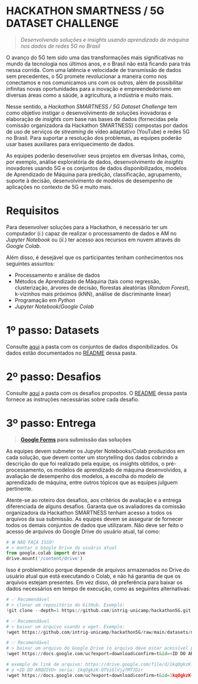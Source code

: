 # HACKATHON SMARTNESS / 5G DATASET CHALLENGE
> _Desenvolvendo soluções e insights usando aprendizado de máquina nos dados de redes 5G no Brasil_

O avanço do 5G tem sido uma das transformações mais significativas no mundo da tecnologia nos últimos anos, e o Brasil não está ficando para trás nessa corrida. Com uma latência e velocidade de transmissão de dados sem precedentes, o 5G promete revolucionar a maneira como nos conectamos e nos comunicamos uns com os outros, além de possibilitar infinitas novas oportunidades para a inovação e empreendedorismo em diversas áreas como a saúde, a agricultura, a indústria e muito mais.

Nesse sentido, a _Hackathon SMARTNESS / 5G Dataset Challenge_ tem como objetivo instigar o desenvolvimento de soluções inovadoras e elaboração de _insights_ com base nas bases de dados (fornecidas pela comissão organizadora da Hackathon SMARTNESS) compostas por dados de uso de serviços de _streaming_ de vídeo adaptativo (YouTube) e redes 5G no Brasil. Para suportar a resolução dos problemas, as equipes poderão usar bases auxiliares para enriquecimento de dados.

As equipes poderão desenvolver seus projetos em diversas linhas, como, por exemplo, análise exploratória de dados, desenvolvimento de _insights_ inovadores usando 5G e os conjuntos de dados disponibilizados, modelos de Aprendizado de Máquina para predição, classificação, agrupamento, suporte à decisão, desenvolvimento de modelos de desempenho de aplicações no contexto de 5G e muito mais.

# Requisitos
Para desenvolver soluções para a Hackathon, é necessário ter um computador (_i._) capaz de realizar o processamento de dados e AM no _Jupyter Notebook_ ou (_ii._) ter acesso aos recursos em nuvem através do _Google Colab_.

Além disso, é desejável que os participantes tenham conhecimentos nos seguintes assuntos:
- Processamento e análise de dados
- Métodos de Aprendizado de Máquina (tais como regressão, clusterização, árvores de decisão, florestas aleatórias (_Random Forest_), k-vizinhos mais próximos (kNN), análise de discriminante linear)
- Programação em _Python_
- _Jupyter Notebook_/_Google Colab_

# 1º passo: Datasets
Consulte [aqui](datasets) a pasta com os conjuntos de dados disponibilizados. Os dados estão documentados no [README](datasets/README.md) dessa pasta.

# 2º passo: Desafios
Consulte [aqui](challenges) a pasta com os desafios propostos. O [README](challenges/README.md) dessa pasta fornece as instruções necessárias sobre cada desafio.

# 3º passo: Entrega
> **[Google Forms](https://forms.gle/mZd3qTaYuCifXgLW7) para submissão das soluções**

As equipes devem submeter os Jupyter Notebooks/Colab produzidos em cada solução, que devem conter um storytelling dos dados cobrindo a descrição do que foi realizado pela equipe, os insights obtidos, o pré-processamento, os modelos de aprendizado de máquina desenvolvidos, a avaliação de desempenho dos modelos, a escolha do modelo de aprendizado de máquina, entre outros tópicos que as equipes julguem pertinente.

Atente-se ao roteiro dos desafios, aos critérios de avaliação e a entrega diferenciada de alguns desafios. Garanta que os avaliadores da comissão organizadora da Hackathon SMARTNESS tenham acesso a todos os arquivos da sua submissão. As equipes devem se assegurar de fornecer todos os demais conjuntos de dados que utilizaram. Não deve ser feito o acesso de arquivos do Google Drive do usuário atual, tal como:

```python
# ❌ NÃO FAÇA ISSO!
# > montar o Google Drive do usuário atual
from google.colab import drive
drive.mount('/content/drive')
```

Isso é problemático porque depende de arquivos armazenados no Drive do usuário atual que está executando o Colab, e não há garantia de que os arquivos estejam presentes. Em vez disso, dê preferência para baixar os dados necessários em tempo de execução, como as seguintes alternativas:

```python
# ✅ Recomendável
# > clonar um repositório do GitHub. Exemplo:
!git clone --depth=1 https://github.com/intrig-unicamp/hackathon5G.git

# ✅ Recomendável
# > baixar um arquivo usando o wget. Exemplo:
!wget https://github.com/intrig-unicamp/hackathon5G/raw/main/datasets/mosaico/mosaico-erbs-são-paulo.zip

# ✅ Recomendável
# > baixar um arquivo do Google Drive (o arquivo deve estar acessível publicamente via link)
!wget https://docs.google.com/uc?export=download&confirm=t&id=<ID DO ARQUIVO>

# exemplo de link de arquivo: https://drive.google.com/file/d/1kqOgkzK-QTViGlVjyfMT7Dzr/view
# o <ID DO ARQUIVO> seria: 1kqOgkzK-QTViGlVjyfMT7Dzr
!wget https://docs.google.com/uc?export=download&confirm=t&id=1kqOgkzK-QTViGlVjyfMT7Dzr
```
